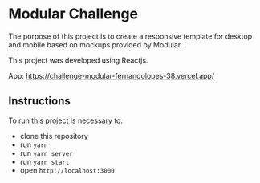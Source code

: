 # Modular Challenge

The porpose of this project is to create a responsive template for desktop and mobile based on mockups provided by Modular.

This project was developed using Reactjs.

App: https://challenge-modular-fernandolopes-38.vercel.app/

## Instructions

To run this project is necessary to:

- clone this repository
- run `yarn`
- run `yarn server`
- run `yarn start`
- open `http://localhost:3000`